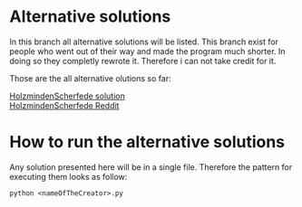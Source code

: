 # Alternative solutions

In this branch all alternative solutions will be listed. This branch exist for people who went out of their way and made the program much shorter. In doing so they completly rewrote it. Therefore i can not take credit for it.

Those are the all alternative olutions so far:

[HolzmindenScherfede solution](https://github.com/jasZnerol/pythonMouseMover/blob/alternativeSolutions/HolzmindenScherfede.py)  
[HolzmindenScherfede Reddit](https://www.reddit.com/user/HolzmindenScherfede/)


# How to run the alternative solutions

Any solution presented here will be in a single file. Therefore the pattern for executing them looks as follow:
```
python <nameOfTheCreator>.py
```




